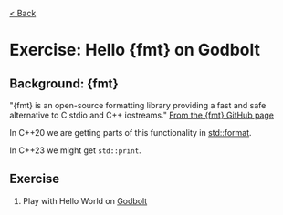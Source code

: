 [< Back](../README.md)

# Exercise: Hello {fmt} on Godbolt

## Background: {fmt}

"{fmt} is an open-source formatting library providing a fast and safe alternative to C stdio and C++ iostreams."
[From the {fmt} GitHub page](https://github.com/fmtlib/fmt)

In C++20 we are getting parts of this functionality in [std::format](https://en.cppreference.com/w/cpp/utility/format).

In C++23 we might get `std::print`.

## Exercise

1. Play with Hello World on [Godbolt](https://godbolt.org/z/8oxsGG8WM)
